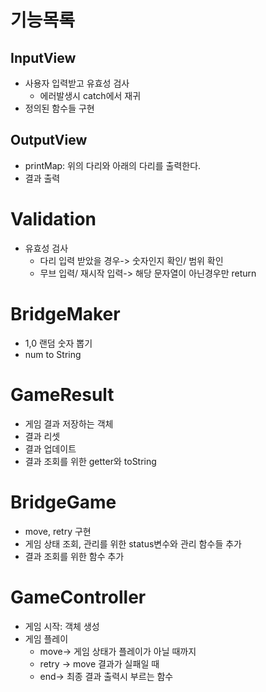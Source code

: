 # 기능목록

## InputView

- 사용자 입력받고 유효성 검사
  - 에러발생시 catch에서 재귀
- 정의된 함수들 구현


## OutputView

- printMap: 위의 다리와 아래의 다리를 출력한다. 
- 결과 출력

# Validation

- 유효성 검사
  - 다리 입력 받았을 경우-> 숫자인지 확인/ 범위 확인
  - 무브 입력/ 재시작 입력-> 해당 문자열이 아닌경우만 return


# BridgeMaker

- 1,0 랜덤 숫자 뽑기
- num to String

# GameResult
- 게임 결과 저장하는 객체
- 결과 리셋
- 결과 업데이트
- 결과 조회를 위한 getter와 toString

# BridgeGame
- move, retry 구현
- 게임 상태 조회, 관리를 위한 status변수와 관리 함수들 추가
- 결과 조회를 위한 함수 추가

# GameController
- 게임 시작: 객체 생성
- 게임 플레이
  - move-> 게임 상태가 플레이가 아닐 때까지
  - retry -> move 결과가 실패일 때
  - end-> 최종 결과 출력시 부르는 함수
